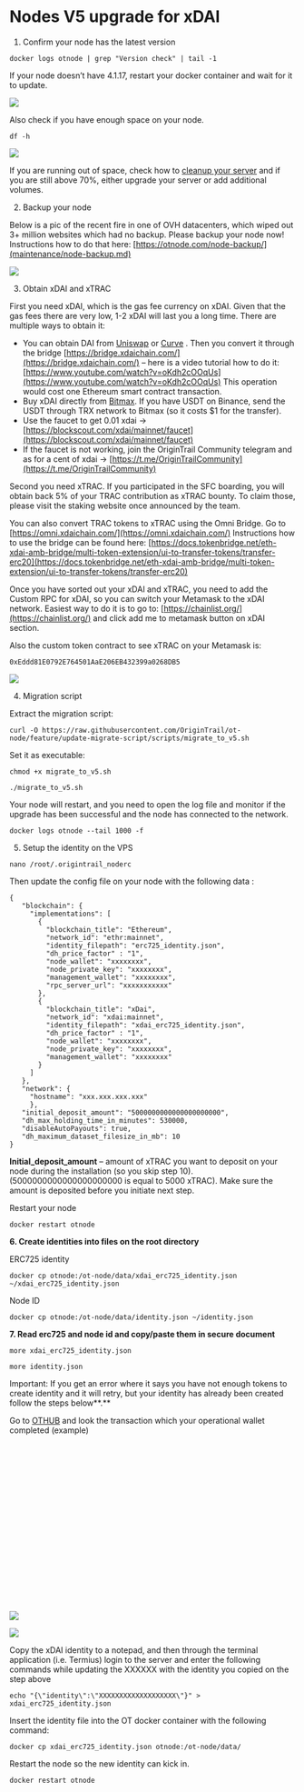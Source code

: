 # Nodes V5 upgrade for xDAI

1. Confirm your node has the latest version

```text
docker logs otnode | grep "Version check" | tail -1
```

If your node doesn’t have 4.1.17, restart your docker container and wait for it to update.

![](.gitbook/assets/image%20%2819%29.png)

Also check if you have enough space on your node.

```text
df -h
```

![](.gitbook/assets/image%20%2812%29.png)

If you are running out of space, check how to [cleanup your server](maintenance/node-space-management.md) and if you are still above 70%, either upgrade your server or add additional volumes.

2. Backup your node

Below is a pic of the recent fire in one of OVH datacenters, which wiped out 3+ million websites which had no backup. Please backup your node now! Instructions how to do that here: [https://otnode.com/node-backup/](maintenance/node-backup.md)

![](.gitbook/assets/image%20%284%29.png)

3. Obtain xDAI and xTRAC

First you need xDAI, which is the gas fee currency on xDAI. Given that the gas fees there are very low, 1-2 xDAI will last you a long time. There are multiple ways to obtain it:

* You can obtain DAI from [Uniswap](https://info.uniswap.org/token/0x6b175474e89094c44da98b954eedeac495271d0f) or [Curve](https://curve.fi/) . Then you convert it through the bridge [https://bridge.xdaichain.com/](https://bridge.xdaichain.com/) – here is a video tutorial how to do it: [https://www.youtube.com/watch?v=oKdh2cOOqUs](https://www.youtube.com/watch?v=oKdh2cOOqUs) This operation would cost one Ethereum smart contract transaction.
* Buy xDAI directly from [Bitmax](https://bitmax.io/en/basic/cashtrade-spottrading/usdt/xdai). If you have USDT on Binance, send the USDT through TRX network to Bitmax \(so it costs $1 for the transfer\).
* Use the faucet to get 0.01 xdai -&gt; [https://blockscout.com/xdai/mainnet/faucet](https://blockscout.com/xdai/mainnet/faucet)
* If the faucet is not working, join the OriginTrail Community telegram and as for a cent of xdai -&gt; [https://t.me/OriginTrailCommunity](https://t.me/OriginTrailCommunity)

Second you need xTRAC. If you participated in the SFC boarding, you will obtain back 5% of your TRAC contribution as xTRAC bounty. To claim those, please visit the staking website once announced by the team.

You can also convert TRAC tokens to xTRAC using the Omni Bridge. Go to [https://omni.xdaichain.com/](https://omni.xdaichain.com/) Instructions how to use the bridge can be found here: [https://docs.tokenbridge.net/eth-xdai-amb-bridge/multi-token-extension/ui-to-transfer-tokens/transfer-erc20](https://docs.tokenbridge.net/eth-xdai-amb-bridge/multi-token-extension/ui-to-transfer-tokens/transfer-erc20)

Once you have sorted out your xDAI and xTRAC, you need to add the Custom RPC for xDAI, so you can switch your Metamask to the xDAI network. Easiest way to do it is to go to: [https://chainlist.org/](https://chainlist.org/) and click add me to metamask button on xDAI section.

Also the custom token contract to see xTRAC on your Metamask is:

```text
0xEddd81E0792E764501AaE206EB432399a0268DB5
```

![](.gitbook/assets/image%20%2827%29.png)

4. Migration script

Extract the migration script:

```text
curl -O https://raw.githubusercontent.com/OriginTrail/ot-node/feature/update-migrate-script/scripts/migrate_to_v5.sh
```

Set it as executable:

```text
chmod +x migrate_to_v5.sh
```

```text
./migrate_to_v5.sh
```

Your node will restart, and you need to open the log file and monitor if the upgrade has been successful and the node has connected to the network.

```text
docker logs otnode --tail 1000 -f
```

5. Setup the identity on the VPS

```text
nano /root/.origintrail_noderc
```

Then update the config file on your node with the following data :

```text
{
   "blockchain": {
     "implementations": [
       {
         "blockchain_title": "Ethereum",
         "network_id": "ethr:mainnet",
         "identity_filepath": "erc725_identity.json",
         "dh_price_factor" : "1",
         "node_wallet": "xxxxxxxx",
         "node_private_key": "xxxxxxxx",
         "management_wallet": "xxxxxxxx",
         "rpc_server_url": "xxxxxxxxxxx"
       },
       {
         "blockchain_title": "xDai",
         "network_id": "xdai:mainnet",
         "identity_filepath": "xdai_erc725_identity.json",
         "dh_price_factor" : "1",
         "node_wallet": "xxxxxxxx",
         "node_private_key": "xxxxxxxx",
         "management_wallet": "xxxxxxxx"
       } 
     ]
   },
   "network": {
     "hostname": "xxx.xxx.xxx.xxx"
     },
   "initial_deposit_amount": "5000000000000000000000",
   "dh_max_holding_time_in_minutes": 530000,
   "disableAutoPayouts": true,
   "dh_maximum_dataset_filesize_in_mb": 10
}
```

**Initial\_deposit\_amount** – amount of xTRAC you want to deposit on your node during the installation \(so you skip step 10\). \(5000000000000000000000 is equal to 5000 xTRAC\). Make sure the amount is deposited before you initiate next step.

Restart your node

```text
docker restart otnode
```

**6. Create identities into files on the root directory**

ERC725 identity

```text
docker cp otnode:/ot-node/data/xdai_erc725_identity.json ~/xdai_erc725_identity.json
```

Node ID

```text
docker cp otnode:/ot-node/data/identity.json ~/identity.json
```

**7. Read erc725 and node id and copy/paste them in secure document**

```text
more xdai_erc725_identity.json
```

```text
more identity.json
```

Important: If you get an error where it says you have not enough tokens to create identity and it will retry, but your identity has already been created follow the steps below**.**

Go to [OTHUB](https://v5.othub.info/) and look the transaction which your operational wallet completed \(example\)![](data:image/svg+xml,%3Csvg%20xmlns='http://www.w3.org/2000/svg'%20viewBox='0%200%201024%20601'%3E%3C/svg%3E)

![](.gitbook/assets/image%20%2818%29.png)

![](.gitbook/assets/image%20%2830%29.png)

Copy the xDAI identity to a notepad, and then through the terminal application \(i.e. Termius\) login to the server and enter the following commands while updating the XXXXXX with the identity you copied on the step above

```text
echo "{\"identity\":\"XXXXXXXXXXXXXXXXXXX\"}" > xdai_erc725_identity.json  
```

Insert the identity file into the OT docker container with the following command: 

```text
docker cp xdai_erc725_identity.json otnode:/ot-node/data/ 
```

Restart the node so the new identity can kick in.

```text
docker restart otnode
```

